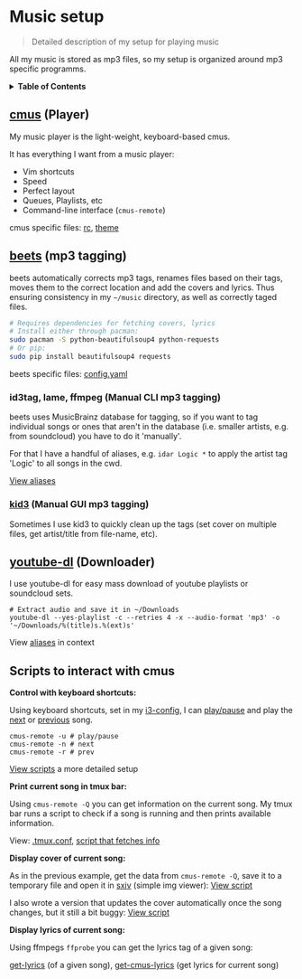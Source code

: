 # Music setup

> Detailed description of my setup for playing music

All my music is stored as mp3 files, so my setup is organized around mp3 specific programms.

<details>
<summary><strong>Table of Contents</strong></summary>

<!-- toc -->

- [cmus](#cmus)
- [beets](#beets)
  * [id3tag, lame, ffmpeg (Manual CLI mp3 tagging)](#id3tag-lame-ffmpeg-manual-cli-mp3-tagging)
  * [kid3](#kid3)
- [youtube-dl](#youtube-dl)
- [Scripts to interact with cmus](#scripts-to-interact-with-cmus)

<!-- tocstop -->

</details>

## [cmus](https://github.com/cmus/cmus) (Player)

My music player is the light-weight, keyboard-based cmus.

It has everything I want from a music player:

- Vim shortcuts
- Speed
- Perfect layout
- Queues, Playlists, etc
- Command-line interface (`cmus-remote`)

cmus specific files: [rc](https://github.com/jneidel/dotfiles/blob/master/manjaro/.cmus/rc), [theme](https://github.com/jneidel/dotfiles/blob/master/manjaro/.cmus/cmus.theme)

## [beets](https://github.com/beetbox/beets) (mp3 tagging)

beets automatically corrects mp3 tags, renames files based on their tags, moves them to the correct location and add the covers and lyrics. Thus ensuring consistency in my `~/music` directory, as well as correctly taged files.

```bash
# Requires dependencies for fetching covers, lyrics
# Install either through pacman:
sudo pacman -S python-beautifulsoup4 python-requests
# Or pip:
sudo pip install beautifulsoup4 requests
```

beets specific files: [config.yaml](https://github.com/jneidel/dotfiles/blob/master/manjaro/.config/beets/config.yaml)

### id3tag, lame, ffmpeg (Manual CLI mp3 tagging)

beets uses MusicBrainz database for tagging, so if you want to tag individual songs or ones that aren't in the database (i.e. smaller artists, e.g. from soundcloud) you have to do it 'manually'.

For that I have a handful of aliases, e.g. `idar Logic *` to apply the artist tag 'Logic' to all songs in the cwd.

[View aliases](https://github.com/jneidel/dotfiles/blob/master/manjaro/.zsh/cmus.zsh#L14)

### [kid3](https://kid3.sourceforge.io/) (Manual GUI mp3 tagging)

Sometimes I use kid3 to quickly clean up the tags (set cover on multiple files, get artist/title from file-name, etc).

## [youtube-dl](https://github.com/rg3/youtube-dl) (Downloader)

I use youtube-dl for easy mass download of youtube playlists or soundcloud sets.

```shell
# Extract audio and save it in ~/Downloads
youtube-dl --yes-playlist -c --retries 4 -x --audio-format 'mp3' -o '~/Downloads/%(title)s.%(ext)s'
```

View [aliases](https://github.com/jneidel/dotfiles/blob/master/manjaro/.zsh/apps.zsh#L17) in context

## Scripts to interact with cmus

**Control with keyboard shortcuts:**

Using keyboard shortcuts, set in my [i3-config](https://github.com/jneidel/dotfiles/blob/master/manjaro/.i3/config#L79), I can [play/pause](https://github.com/jneidel/dotfiles/blob/master/manjaro/scripts/i3/cmus/play-pause.sh) and play the [next](https://github.com/jneidel/dotfiles/blob/master/manjaro/scripts/i3/cmus/next.sh) or [previous](https://github.com/jneidel/dotfiles/blob/master/manjaro/scripts/i3/cmus/previous.sh) song.

```shell
cmus-remote -u # play/pause
cmus-remote -n # next
cmus-remote -r # prev
```

[View scripts](https://github.com/jneidel/dotfiles/tree/master/manjaro/scripts/i3/cmus) a more detailed setup

**Print current song in tmux bar:**

Using `cmus-remote -Q` you can get information on the current song. My tmux bar runs a script to check if a song is running and then prints available information.

View: [.tmux.conf](https://github.com/jneidel/dotfiles/blob/master/manjaro/.tmux.conf#L37), [script that fetches info](https://github.com/jneidel/dotfiles/blob/master/manjaro/.tmux/cmus-current-track)

**Display cover of current song:**

As in the previous example, get the data from `cmus-remote -Q`, save it to a temporary file and open it in [sxiv](https://github.com/muennich/sxiv) (simple img viewer): [View script](https://github.com/jneidel/dotfiles/blob/master/manjaro/.zsh/cmus.zsh#L24)

I also wrote a version that updates the cover automatically once the song changes, but it still a bit buggy: [View script](https://github.com/jneidel/dotfiles/blob/master/manjaro/.zsh/cmus.zsh#L44)

**Display lyrics of current song:**

Using ffmpegs `ffprobe` you can get the lyrics tag of a given song:

[get-lyrics](https://github.com/jneidel/dotfiles/blob/master/manjaro/scripts/get-lyrics) (of a given song), [get-cmus-lyrics](https://github.com/jneidel/dotfiles/blob/master/manjaro/scripts/get-cmus-lyrics) (get lyrics for current song)

